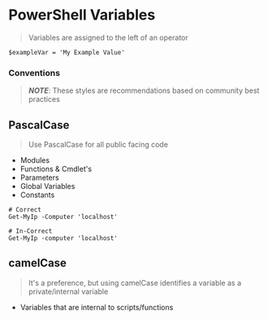 # PowerShell Variables

> Variables are assigned to the left of an operator

    $exampleVar = 'My Example Value'

### Conventions

> _**NOTE**_: These styles are recommendations based on community best practices

## **PascalCase**
> Use PascalCase for all public facing code

 - Modules
 - Functions & Cmdlet's
 - Parameters
 - Global Variables
 - Constants

```
# Correct
Get-MyIp -Computer 'localhost'

# In-Correct
Get-MyIp -computer 'localhost'
```
## **camelCase**
> It's a preference, but using camelCase identifies a variable as a private/internal variable

- Variables that are internal to scripts/functions

